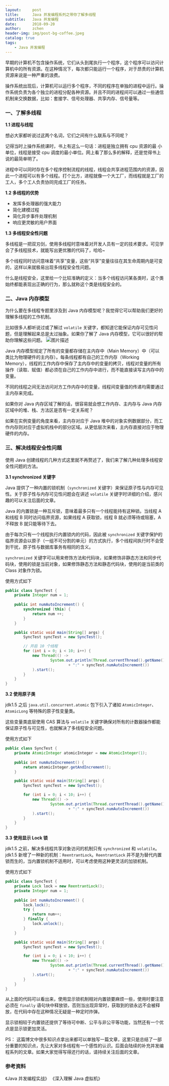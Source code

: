```yaml
---
layout:     post
title:      Java 并发编程系列之带你了解多线程
subtitle:   Java 并发编程
date:       2018-09-20
author:     zchen
header-img: img/post-bg-coffee.jpeg
catalog: true
tags:
    - Java 并发编程
---
```


早期的计算机不包含操作系统，它们从头到尾执行一个程序，这个程序可以访问计算机中的所有资源。在这种情况下，每次都只能运行一个程序，对于昂贵的计算机资源来说是一种严重的浪费。

操作系统出现后，计算机可以运行多个程序，不同的程序在单独的进程中运行。操作系统负责为各个独立的进程分配各种资源。并且不同的进程间可以通过一些通信机制来交换数据，比如：套接字、信号处理器、共享内存、信号量等。

### 一、了解多线程

**1.1 进程与线程**

想必大家都听说过这两个名词，它们之间有什么联系与不同呢？

记得当时上操作系统课时，书上有这么一句话：进程是独立拥有 cpu 资源的最 小单位，线程是接受 cpu 调度的最小单位。网上看了那么多的解释，还是觉得书上说的最简单明了。

进程中可以同时存在多个程序控制流程的线程，线程会共享进程范围内的资源，因此一个进程可以有多个线程。打个比方，进程就像一个大工厂，而线程就是工厂的工人，多个工人负责协同完成工厂的任务。

**1.2 多线程的优势**

 - 发挥多处理器的强大能力
 - 简化建模过程
 - 简化异步事件处理机制
 - 响应更灵敏的用户界面

**1.3 多线程安全性问题**

多线程是一把双刃剑，使用多线程时意味着对开发人员有一定的技术要求。可见学会了多线程技术，就能写出更优雅的代码了，哈哈~

多个线程同时访问意味着“共享”变量，这些“共享”变量往往在其生命周期内是可变的，这样以来就极易出现多线程安全性问题。

什么是线程安全，这里给一个比较准确的定义：当多个线程访问某各类时，这个类始终都能表现出正确的行为，那么就称这个类是线程安全的。

### 二、Java 内存模型

为什么要在多线程专题里涉及到 Java 内存模型呢？我觉得它可以帮助我们更好的理解多线程的工作机制。

比如很多人都听说过或了解过 `volatile` 关键字，都知道它能保证内存可见性问题，但是理解起来总是太过抽象。如果你了解了 Java 内存模型，它可以很好的帮助你理解这些问题。
![图片描述][1]

Java 内存模型规定了所有的变量都存储在主内存中（Main Memory）中（可以类比为物理硬件的主内存）。每条线程都有自己的工作内存（Working Memory），线程的工作内存中保存了主内存中的变量的拷贝，线程对变量的所有操作（读取、赋值）都必须在自己的工作内存中进行，而不能直接读写主内存中的变量。

不同的线程之间无法访问对方工作内存中的变量，线程间变量值的传递均需要通过主内存来完成。

如果你对 Java 内存区域了解的话，很容易就会想工作内存、主内存与 Java 内存区域中的堆、栈、方法区是否有一定关系呢？

如果在实例变量的角度来看，主内存对应于 Java 堆中的对象实例数据部分，而工作内存则对应于虚拟机栈中的部分区域。从更低层次来看，主内存直接对应于物理硬件的内存。


### 三、解决线程安全性问题

使用 Java 创建线程的几种方式这里就不再赘述了，我们来了解几种处理多线程安全性问题的方法。

**3.1 synchronized 关键字**

Java 提供了一种内置的锁机制（`synchronized` 关键字）来保证原子性与内存可见性。关于原子性与内存可见性问题会在讲述 `volatile` 关键字时详细的介绍，感兴趣的可以关注后面的文章。

Java 的内置锁是一种互斥锁，意味着最多只有一个线程能持有这种锁。当线程 A 和线程 B 同时访问临界资源，如果线程 A 获取锁，线程 B 就必须等待或阻塞，A 不释放 B 就只能等待下去。

由于每次只有一个线程执行内置锁内的代码，因此被 `synchronized` 关键字保护的临界资源会以原子（一组不可分割的单元）的方式执行，多个线程间执行时不会受到干扰，原子性与数据库事务有相同的含义。

`synchronized` 关键字可以用来修饰方法和代码块，如果修饰非静态方法和同步代码块，使用的锁是当前对象，如果修饰静态方法和静态代码块，使用的是当前类的 Class 对象作为锁。

使用方式如下
```java
public class SyncTest {
    private Integer num = 1;
    
    public int numAutoIncrement() {
        synchronized (this) {
            return num ++;
        }
    }

    public static void main(String[] args) {
        SyncTest syncTest = new SyncTest();

        // 开启 10 个线程
        for (int i = 0; i < 10; i++) {
            new Thread(() -> 
                    System.out.println(Thread.currentThread().getName() 
                            + ":" + syncTest.numAutoIncrement())
            ).start();
        }
    }
}
```

**3.2 使用原子类**

jdk1.5 之后 `java.util.concurrent.atomic` 包下引入了诸如 `AtomicInteger`、`AtomicLong` 等特殊的原子性变量类。

这些变量类底层使用 CAS 算法与 `volatile` 关键字确保对所有的计数器操作都能保证原子性与可见性，也就解决了多线程安全问题。  

使用方式如下
```java
public class SyncTest {
    private AtomicInteger atomicInteger = new AtomicInteger(1);
    
    public int numAutoIncrement() {
        return atomicInteger.getAndIncrement();
    }

    public static void main(String[] args) {
        SyncTest syncTest = new SyncTest();

        for (int i = 0; i < 10; i++) {
            new Thread(() -> 
                    System.out.println(Thread.currentThread().getName() 
                            + ":" + syncTest.numAutoIncrement())
            ).start();
        }
    }
}
```

**3.3 使用显示 Lock 锁**

jdk1.5 之前，解决多线程共享对象访问的机制只有 `synchronized` 和 `volatile`。jdk1.5 新增了一种新的机制：`ReentrantLock`。`ReentrantLock` 并不是为替代内置锁而生的，当内置锁机制不适用时，可以考虑使用这种更灵活的加锁机制。

使用方式如下
```java
public class SyncTest {
    private Lock lock = new ReentrantLock();
    private Integer num = 1;
    
    public int numAutoIncrement() {
        lock.lock();
        try {
            return num++;
        } finally {
            lock.unlock();
        }
    }

    public static void main(String[] args) {
        SyncTest syncTest = new SyncTest();

        for (int i = 0; i < 10; i++) {
            new Thread(() -> 
                    System.out.println(Thread.currentThread().getName() 
                            + ":" + syncTest.numAutoIncrement())
            ).start();
        }
    }
}
```
从上面的代码可以看出来，使用显示锁机制相对内置锁要麻烦一些，使用时要注意必须在 `finally` 语句块中释放锁，否则当出现异常时，获取到的锁永远不会被释放，在代码中存在这种情况无疑是一种定时炸弹。

显示锁相较于内置锁还提供了等待可中断、公平与非公平等功能，当然还有一个优点是显示锁更加灵活。

PS：
这篇博文中很多知识点拿出来都可以单独写一篇文章，这里只是总结了一部分重要的知识点，先让大家对多线程有一个感性的认识。后面会陆续的补充并发编程系列的文章。如果大家觉得写得还行的话，请持续关注后面的文章。

### 参考资料
《Java 并发编程实战》
《深入理解 Java 虚拟机》


  [1]: /img/bVbhc15